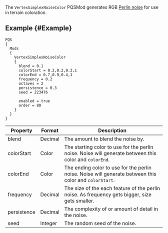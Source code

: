 The `VertexSimplexNoiseColor` PQSMod generates RGB [Perlin noise](/Prerequisites/DataTypes) for use in terrain coloration.

## Example {#Example}
```
PQS
{
  Mods
  {
    VertexSimplexNoiseColor
    {
      blend = 0.1
      colorStart = 0.2,0.2,0.3,1
      colorEnd = 0.7,0.9,0.4,1
      frequency = 0.2
      octaves = 2
      persistence = 0.3
      seed = 223476
      
      enabled = true
      order = 80
    }
  }
}
```

|Property|Format|Description|
|--------|------|-----------|
|blend|Decimal|The amount to blend the noise by.|
|colorStart|Color|The starting color to use for the perlin noise. Noise will generate between this color and `colorEnd`.|
|colorEnd|Color|The ending color to use for the perlin noise. Noise will generate between this color and `colorStart`.|
|frequency|Decimal|The size of the each feature of the perlin noise. As frequency gets bigger, size gets smaller.|
|persistence|Decimal|The complexity of or amount of detail in the noise.|
|seed|Integer|The random seed of the noise.|
